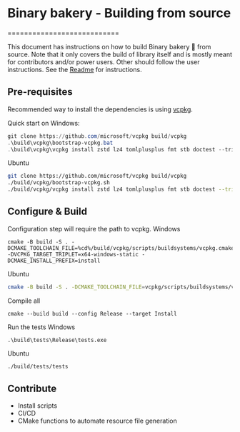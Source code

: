 # Binary bakery - Building from source
===========================

This document has instructions on how to build Binary bakery :cookie: from source. Note that it only covers the build of library itself and is mostly meant for contributors and/or power users.
Other should follow the user instructions. See the [Readme](readme.md) for instructions.

## Pre-requisites

Recommended way to install the dependencies is using [vcpkg](https://vcpkg.io/en/index.html).

Quick start on Windows:
```powershell
git clone https://github.com/microsoft/vcpkg build/vcpkg
.\build\vcpkg\bootstrap-vcpkg.bat
.\build\vcpkg\vcpkg install zstd lz4 tomlplusplus fmt stb doctest --triplet=x64-windows-static
```

Ubuntu
```bash
git clone https://github.com/microsoft/vcpkg build/vcpkg
./build/vcpkg/bootstrap-vcpkg.sh
./build/vcpkg/vcpkg install zstd lz4 tomlplusplus fmt stb doctest --triplet=x64-linux
```

## Configure \& Build

Configuration step will require the path to vcpkg.
Windows
```console
cmake -B build -S . -DCMAKE_TOOLCHAIN_FILE=%cd%/build/vcpkg/scripts/buildsystems/vcpkg.cmake -DVCPKG_TARGET_TRIPLET=x64-windows-static -DCMAKE_INSTALL_PREFIX=install
```

Ubuntu
```bash
cmake -B build -S . -DCMAKE_TOOLCHAIN_FILE=vcpkg/scripts/buildsystems/vcpkg.cmake -DVCPKG_TARGET_TRIPLET=x64-linux
```

Compile all
```console
cmake --build build --config Release --target Install
```

Run the tests
Windows
```console
.\build\tests\Release\tests.exe
```
Ubuntu
```bash
./build/tests/tests
```

## Contribute
- Install scripts
- CI/CD
- CMake functions to automate resource file generation